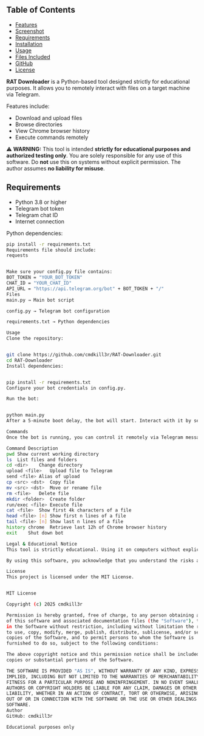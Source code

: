 ## Table of Contents
- [Features](#features)
- [Screenshot](#screenshot)
- [Requirements](#requirements)
- [Installation](#installation)
- [Usage](#usage)
- [Files Included](#files-included)
- [GitHub](#github)
- [License](#license)

**RAT Downloader** is a Python-based tool designed strictly for educational purposes. It allows you to remotely interact with files on a target machine via Telegram.  

Features include:

- Download and upload files
- Browse directories
- View Chrome browser history
- Execute commands remotely

⚠️ **WARNING:** This tool is intended **strictly for educational purposes and authorized testing only**. You are solely responsible for any use of this software. Do **not** use this on systems without explicit permission. The author assumes **no liability for misuse**.  

## Requirements

- Python 3.8 or higher
- Telegram bot token
- Telegram chat ID
- Internet connection

Python dependencies:

```bash
pip install -r requirements.txt
Requirements file should include:
requests


Make sure your config.py file contains:
BOT_TOKEN = "YOUR_BOT_TOKEN"
CHAT_ID = "YOUR_CHAT_ID"
API_URL = "https://api.telegram.org/bot" + BOT_TOKEN + "/"
Files
main.py → Main bot script

config.py → Telegram bot configuration

requirements.txt → Python dependencies

Usage
Clone the repository:


git clone https://github.com/cmdkill3r/RAT-Downloader.git
cd RAT-Downloader
Install dependencies:


pip install -r requirements.txt
Configure your bot credentials in config.py.

Run the bot:


python main.py
After a 5-minute boot delay, the bot will start. Interact with it by sending commands via Telegram.

Commands
Once the bot is running, you can control it remotely via Telegram messages:

Command	Description
pwd	Show current working directory
ls	List files and folders
cd <dir>	Change directory
upload <file>	Upload file to Telegram
send <file>	Alias of upload
cp <src> <dst>	Copy file
mv <src> <dst>	Move or rename file
rm <file>	Delete file
mkdir <folder>	Create folder
run/exec <file>	Execute file
cat <file>	Show first 4k characters of a file
head <file> [n]	Show first n lines of a file
tail <file> [n]	Show last n lines of a file
history chrome	Retrieve last 12h of Chrome browser history
exit	Shut down bot

Legal & Educational Notice
This tool is strictly educational. Using it on computers without explicit authorization is illegal and may result in criminal and civil penalties.

By using this software, you acknowledge that you understand the risks and assume full responsibility for its use.

License
This project is licensed under the MIT License.


MIT License

Copyright (c) 2025 cmdkill3r

Permission is hereby granted, free of charge, to any person obtaining a copy
of this software and associated documentation files (the "Software"), to deal
in the Software without restriction, including without limitation the rights
to use, copy, modify, merge, publish, distribute, sublicense, and/or sell
copies of the Software, and to permit persons to whom the Software is
furnished to do so, subject to the following conditions:

The above copyright notice and this permission notice shall be included in all
copies or substantial portions of the Software.

THE SOFTWARE IS PROVIDED "AS IS", WITHOUT WARRANTY OF ANY KIND, EXPRESS OR
IMPLIED, INCLUDING BUT NOT LIMITED TO THE WARRANTIES OF MERCHANTABILITY,
FITNESS FOR A PARTICULAR PURPOSE AND NONINFRINGEMENT. IN NO EVENT SHALL THE
AUTHORS OR COPYRIGHT HOLDERS BE LIABLE FOR ANY CLAIM, DAMAGES OR OTHER
LIABILITY, WHETHER IN AN ACTION OF CONTRACT, TORT OR OTHERWISE, ARISING FROM,
OUT OF OR IN CONNECTION WITH THE SOFTWARE OR THE USE OR OTHER DEALINGS IN THE
SOFTWARE.
Author
GitHub: cmdkill3r

Educational purposes only
